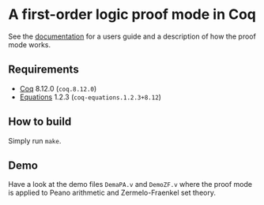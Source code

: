 # A first-order logic proof mode in Coq

See the [documentation](https://raw.githubusercontent.com/mark-koch/firstorder-proof-mode/main/documentation/proof-mode.pdf) for a users guide and a description of how the proof mode works.

## Requirements
- [Coq](https://github.com/coq/coq/) 8.12.0 (`coq.8.12.0`)
- [Equations](https://mattam82.github.io/Coq-Equations/) 1.2.3 (`coq-equations.1.2.3+8.12`)

## How to build
Simply run `make`.

## Demo
Have a look at the demo files `DemaPA.v` and `DemoZF.v` where the proof mode is applied to Peano arithmetic and Zermelo-Fraenkel set theory.
